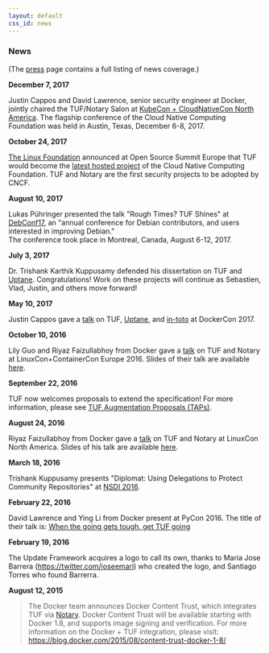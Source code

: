 ```yaml
---
layout: default
css_id: news
---
```


### News

(The [press](/press.html) page contains a full listing of news coverage.)

**December 7, 2017**

>
Justin Cappos and David Lawrence, senior security engineer at Docker, jointly
chaired the TUF/Notary Salon at [KubeCon + CloudNativeCon North America](http://events17.linuxfoundation.org/events/kubecon-and-cloudnativecon-north-america/program/schedule). The flagship conference of the Cloud Native Computing Foundation
was held in Austin, Texas, December 6-8, 2017.

**October 24, 2017**

>
[The Linux Foundation](http://www.linuxfoundation.org/) announced at Open Source
Summit Europe that TUF would become the [latest hosted project](https://www.linuxfoundation.org/cloud-containers-virtualization/cncf-host-two-security-projects-notary-tuf-specification/) of the Cloud Native Computing Foundation.
TUF and Notary are the first security projects to be adopted by CNCF.


**August 10, 2017**

>
Lukas Pühringer presented the talk "Rough Times? TUF Shines" at [DebConf17](https://debconf17.debconf.org/talks/153/), an "annual conference for Debian contributors, and users interested in improving Debian."  
The conference took place in Montreal, Canada, August 6-12, 2017.


**July 3, 2017**

>
Dr. Trishank Karthik Kuppusamy defended his dissertation on TUF and
[Uptane](https://uptane.github.io).  Congratulations!  Work on these projects
will continue as Sebastien, Vlad, Justin, and others move forward!

**May 10, 2017**

>
Justin Cappos gave a
[talk](https://ssl.engineering.nyu.edu/blog/2017-04-24-DockerCon) on TUF,
[Uptane](https://uptane.github.io), and [in-toto](https://in-toto.io/) at
DockerCon 2017.

**October 10, 2016**

>
Lily Guo and Riyaz Faizullabhoy from Docker gave a
[talk](https://linuxconcontainerconeurope2016.sched.org/event/7oI1/software-update-security-when-the-going-gets-tough-get-tuf-going-riyaz-faizullabhoy-lily-guo-docker?iframe=no&w=i:100;&sidebar=yes&bg=no)
on TUF and Notary at LinuxCon+ContainerCon Europe 2016.  Slides of their talk
are available
[here](http://schd.ws/hosted_files/linuxconcontainerconeurope2016/50/When%20the%20going%20gets%20tough%2C%20get%20TUF%20going%21%20Linuxcon%20EU.pdf).

**September 22, 2016**

>
TUF now welcomes proposals to extend the specification! For more information,
please see [TUF Augmentation Proposals
(TAPs)](https://github.com/theupdateframework/taps).

**August 24, 2016**

>
Riyaz Faizullabhoy from Docker gave a
[talk](https://lcccna2016.sched.org/event/7JWU/when-the-going-gets-tough-get-tuf-going-riyaz-faizullabhoy-docker)
on TUF and Notary at LinuxCon North America.  Slides of his talk are available
[here](https://events.linuxfoundation.org/events/linuxcon-north-america/program/slides).

**March 18, 2016**

> 
Trishank Kuppusamy presents "Diplomat: Using Delegations to Protect Community
Repositories" at [NSDI 2016](https://www.usenix.org/conference/nsdi16).


**February 22, 2016**

>
David Lawrence and Ying Li from Docker present at PyCon 2016.  The title
of their talk is: [When the going gets tough, get TUF going](https://us.pycon.org/2016/schedule/presentation/2187/)

**February 19, 2016**

>
The Update Framework acquires a logo to call its own, thanks to Maria
Jose Barrera (https://twitter.com/joseemari) who created the logo, and 
Santiago Torres who found Barrerra.


**August 12, 2015**

> The Docker team announces Docker Content Trust, which
> integrates TUF via [Notary](https://github.com/docker/notary).  Docker
> Content Trust will be available starting with Docker 1.8, and supports image
> signing and verification.  For more information on the Docker + TUF
> integration, please visit:
https://blog.docker.com/2015/08/content-trust-docker-1-8/
